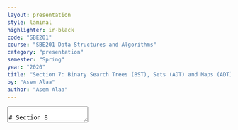 ```yaml
---
layout: presentation
style: laminal
highlighter: ir-black
code: "SBE201"
course: "SBE201 Data Structures and Algorithms"
category: "presentation"
semester: "Spring"
year: "2020"
title: "Section 7: Binary Search Trees (BST), Sets (ADT) and Maps (ADT)"
by: "Asem Alaa"
author: "Asem Alaa"
---
```




<textarea id="source" markdown="1">

# Section 8

## Binary Search Trees (BST), Sets (ADT) and Maps (ADT)

##### Presentation by *{{ page.author }}*

{% include presentation-margins.html %}

---
class: small
### Tree

<img src="/gallery/trees/tree.svg" style="width:80%;">

* **Root:** is the top node.
* **Child:** any node that is emerged from an upper node.
* **Parent/Internal Node:** node with at least one child.
* **Siblings:** nodes sharing the same parent.
* **Leaf:** node with no children.
* **Edge:** the link between two nodes.
* **Path:** the sequence of links and nodes to reach from one node to a descedant.
* **Height of node:** the number of links between a node and the furthest leaf.
* **Depth of node:** the number of links between a node and the root.

---
### Tree

<img src="/gallery/trees/tree.svg" style="width:80%;">


### Synonyms

* Node = Vertex = Point
* Edge = Link = Arc


---
### Violating Tree Structure

#### The following structure **is not tree**

.center[<img  src="/gallery/trees/Directed_graph,_cyclic.svg" style="width:80%;"> ]

---
### Violating Tree Structure

#### The following structures **is not tree**

.center[<img  src="/gallery/trees/Directed_graph_with_branching_SVG.svg" style="height:80%;">]

---
### Violating Tree Structure

#### The following structures **is not tree**

.center[<img src="/gallery/trees/Directed_graph,_disjoint.svg" style="height:80%;">]


---
## Binary Search Trees (BST)

* **Binary trees** is a special case of trees where each node can have at most 2 children. 
* Also, these children are named: **left child** or **right child**. 
* A very useful specialization of **binary trees** is **binary search tree (BST)**
* left children < parent < right children, 
* and this rule applies recursively across the tree.

---
## Binary Search Trees (BST)

.center[<img src="/gallery/trees/Binary_search_tree.svg" style="width:80%;">]

---
## Binary Search Trees (BST)

.center[<img src="/gallery/trees/graphtreevenn.svg" style="width:80%;">]


---
## Binary Search Trees (BST)

### Motivation

Efficient search/insertion/deletion in *logarithmic* time $O(\log(n))$

* Arrays:
  * .green[efficient search] on sorted arrays $O(\log(n))$,
  * .red[ineffiecient insertion/deletion] $O(n)$.
* Linked lists:
  * .red[inefficient search] $O(n)$,
  * .green[efficient insertion/deletion] $O(1)$.

---
## Binary Search Trees (BST)

### Intuition

* Tree combines the advantages of arrays and linked lists.
* Properties of **BST** (e.g being ordered) makes it potential for many applications.

---
## Binary Search Trees (BST)

### Implementation Using Linked Structures (Pointers)


* Trees can be stored in arrays (like Heaps) or stored as linked nodes (i.e using pointers). 
* We will implement the **BST** using linked nodes. 
* Recursion: Think of each node in a tree as a separate standalone tree. 

---
#### Node structure


```c++
template< typename T >
class BST
{
    struct BSTNode
    {
        T data;
        BSTNode *left;
        BSTNode *right;
    };
};
```


---
### Operations (isEmpty)


```c++
template< typename T >
class BST
{
    ...
    static bool isEmpty( const BSTNode *t )
    {
        return t == nullptr;
    }
};
```

---
### Operations (isLeaf)


```c++
template< typename T >
class BST
{
    ...
    static bool isLeaf( const BSTNode *t )
    {
        return !isEmpty(t)
                && isEmpty( t->left )
                && isEmpty( t->right );
    }
};
```


---
### Operations (size)


```c++
template< typename T >
class BST
{
    ...
    static size_t size( const BSTNode *t )
    {
        if ( !isEmpty( t ) )
            return 1 + size( t->left ) + size( t->right );
        else return 0;
    }
};
```

---
### Operations (insert)


<img src="/gallery/trees/binary-search-tree-insertion-animation.gif" style="width:80%;">


---
### Operations (insert)


```c++
template< typename T >
class BST
{
    ...
    static BSTNode * insert( BSTNode *t, T data )
    {
        if ( isEmpty( t ))
            return new BSTNode{ data , nullptr , nullptr };
        else
        {
            if ( data < t->data )
                t->left = insert( t->left, data );
            else t->right = insert( t->right, data );
            return t;
        }
    }
};
```


---
### Operations (find)

<img src="/gallery/trees/binary-search-tree-sorted-array-animation.gif">

---
### Operations (find)


```c++
template< typename T >
class BST
{
    ...
    static bool find( const BSTNode *t, T data )
    {
        if ( isEmpty( t ))
            return false;
        else
        {
            if ( data == t->data )
                return true;
            else if ( data < t->data )
                return find( t->left , data );
            else return find( t->right , data );
        }
    }
};
```


---
### Traversal Operations

<script src="https://www.khanacademy.org/computer-programming/depth-first-traversals-of-binary-trees/934024358/embed.js?editor=no&buttons=yes&author=yes&embed=yes"></script>

---
#### Traversal Operations: In-order

<img src="/gallery/trees/InorderTrav.gif" style="width:80%;">


---
#### Traversal Operations: In-order


```c++
template< typename T >
class BST
{
    ...
    static void inorder( const BSTNode *t )
    {
        if( !isEmpty( t ))
        {
            inorder( t->left );
            std::cout << t->data << " ";
            inorder( t->right );
        }
    }
};
```

---
#### Traversal Operations: Pre-order

<img src="/gallery/trees/PreOrderTrav.gif" style="width:80%;">

---
#### Traversal Operations: Pre-order

```c++
template< typename T >
class BST
{
    ...
    static void preorder( const BSTNode *t )
    {
        if( !isEmpty( t ))
        {
            std::cout << t->data << " ";
            preorder( t->left );
            preorder( t->right );
        }
    }
};
```

---
#### Traversal Operations: Post-order

<img src="/gallery/trees/PostorderTrav.gif" style="width:80%;"> 

---
#### Traversal Operations: Post-order


```c++
template< typename T >
class BST
{
    ...
    static void postorder( const BSTNode *t )
    {
        if( !isEmpty( t ))
        {
            postorder( t->left );
            postorder( t->right );
            std::cout << t->data << " ";
        }
    }
};
```

---
#### Traversal Operations: Breadth-first

<img src="/gallery/trees/bfs.gif" style="width:80%;">

---
#### Traversal Operations: Breadth-first

```c++
template< typename T >
class BST
{
    ...
    static void breadthfirst( const BSTNode *tree )
    {
        std::queue< const BSTNode * > q;
        q.push( tree );
        while( !q.empty())
        {
            auto t = q.front();
            q.pop();
            if( !isEmpty( t->left )) q.push( t->left );
            if( !isEmpty( t->right )) q.push( t->right );
            std::cout << t->data << " ";
        }
    }
};
```



---
### Operations (clear)

```c++
template< typename T >
class BST
{
    ...
    static void clear( BSTNode *t )
    {
        if ( !isEmpty( t )) {
            clear( t->left );
            clear( t->right );
            delete t;
        }
    }
};
```

---
### Operations (remove)

##### **Case I:** Node to be removed **has no children** 

###### Example: `remove( tree , -4 )`

![bst-del1](/gallery/trees/bst-remove-case-1.png)


---
### Operations (remove)

##### **Case II:** Node to be removed **has one child**

###### Example: `remove( tree , 18 )`

##### **Case II:** Node to be removed **has one child**
![bst-del2a](/gallery/trees/bst-remove-case-2-1.png)


---
### Operations (remove)

##### **Case II:** Node to be removed **has one child**

###### Example: `remove( tree , 18 )`

##### **Case II:** Node to be removed **has one child**
![bst-del2b](/gallery/trees/bst-remove-case-2-2.png)


---
### Operations (remove)

##### **Case II:** Node to be removed **has one child**

###### Example: `remove( tree , 18 )`

![bst-del2c](/gallery/trees/bst-remove-case-2-3.png)


---
### Operations (remove)

##### **Case III:** Node to be removed **has two children**

###### Example: `remove( tree , 18 )`

##### **Case II:** Node to be removed **has one child**
![bst-del3a](/gallery/trees/bst-remove-case-3-3.png)

---
### Operations (remove)

##### **Case III:** Node to be removed **has two children**

###### Example: `remove( tree , 18 )`

##### **Case II:** Node to be removed **has one child**
![bst-del3b](/gallery/trees/bst-remove-case-3-4.png) 

---
### Operations (remove)

##### **Case III:** Node to be removed **has two children**

###### Example: `remove( tree , 18 )`

##### **Case II:** Node to be removed **has one child**
![bst-del3c](/gallery/trees/bst-remove-case-3-5.png)

---
### Operations (remove)

##### **Case III:** Node to be removed **has two children**

###### Example: `remove( tree , 18 )`

##### **Case II:** Node to be removed **has one child**
![bst-del3d](/gallery/trees/bst-remove-case-3-6.png)

---
### Operations (remove)


```c++
template< typename T >
class BST
{
    ...
    static BSTNode * remove( BSTNode *t, T data )
    {
        if ( isEmpty( t )) return nullptr;
        if ( data == t->data ) t = removeNode( t );
        else if ( data < t->data ) t->left = remove( t->left, data );
        else t->right = remove( t->right, data );
        return t;
    }
};
```

---
class:small
### Operations (remove)


```c++
template< typename T >
class BST
{
    ...
    static BSTNode * minNode( BSTNode *t )
    {
        auto min = t;
        while( min->left ) min = min->left;
        return min;
    }
    static BSTNode * removeNode( BSTNode *t )
    {
        if ( !isEmpty( t->left ) && !isEmpty( t->right ))
        {
            BSTNode *minRight = minNode( t->right );
            t->data = minRight->data;
            t->right = remove( t->right, t->data );
        } else
        {
            BSTNode *discard = t;
            if ( isLeaf( t )) t = nullptr;
            else if ( !isEmpty( t->left )) t = t->left;
            else t = t->right;
            delete discard;
        }
        return t;
    }
};
```


---
class: left, top

## Abstract Data Types (ADT) based on BST

### Set

* **BST**: efficient insertions and removals.
* **modification**: in `insert` function, only insert unique values,



---
#### Set: Add

--
* Slight modification of `bst::insert`,
* insertion is done only when it is not a duplicate of existing element

--
##### BST Insertion

```c++
template< typename T >
class BST
{
    ...
    static BSTNode * insert( BSTNode *t, T data )
    {
        if ( isEmpty( t ))
            return new BSTNode{ data , nullptr , nullptr };
        else
        {
            if ( data < t->data )
                t->left = insert( t->left, data );
            else t->right = insert( t->right, data );
            return t;
        }
    }
};
```

---
#### Set Insertion (solution 1)


```c++
template< typename T >
class Set
{
    ...
    static SetNode * insert( SetNode *t, T data )
    {
        if ( isEmpty( t ))
            return new SetNode{ data , nullptr , nullptr };
        else if ( data != t->data )
        {
            if ( data < t->data )
                t->left = insert( t->left, data );
            else t->right = insert( t->right, data );
        }
        return t;
    }
};
```


---
##### Set: Insertion (solution 2)

1. use `find` to check if the element doesn't already exist,
2. if so, use `insert`.

```c++
template< typename T >
class Set
{
    ...
public:
    void add( T data )
    {
        if ( !find( data ))
            insert( data );
    }
};
```


---
#### Excercises: Set Union

* `union`: given two sets $S_1$ and $S_2$ make a new data structure $S_3 = S_1  \cup S_2$

##### possible implementation:


1. make an empty set `S3`,
1. iterate over elements of `S1` inserting each element to `S3`, and similarly for `S2`.

---
#### Excercises: Set Intersection

* `intersect`: given two sets $S_1$ and $S_2$ make a new data structure $S_3 = S_1  \cap S_2$


##### possible implementation:

1. make an empty set `S3`,
1. iterate over elements of `S1` inserting each element that also exists in `S2` into `S3`.


---
#### Excercises: Set Equality

* `equals`: given two sets $S_1$ and $S_2$, check the equality of the two sets,

##### possible implementation:
  
1. first, check that $S_1$ and $S_2$ sizes are equal,
2. then what?

---
### Map

Synonyms: Associative containers, dictionary, symbol table.

A **map** is a collection of searchable key-value pairs, where each key has a value.

---

#### Map: Example 1

we can have a **map** representing count of words in a page or textbook, so:

--
1. the **key** here is the *word*,
1. while the **value** is the count of this word.

---

#### Map: Example 2

for the function that counts characters in **DNA**:

```c++
int countCharacter( std::string dna, char query )
    {
        int count = 0;
        for ( int i = 0; i < dna.size(); ++i)
        {
            if ( query == dna[i] )
                ++count;
        }
        return count;
}
int main( int argc, char **argv )
{
    if( argc == 2 )
    {
        std::string dna = getDNA( argv[1] );

        int countA = countCharacter( dna , 'A');
        int countC = countCharacter( dna , 'C');
        int countG = countCharacter( dna , 'G');
        int countT = countCharacter( dna , 'T');
    }
    return 0;
}
```

---

#### Map: Example 2

##### Elegant solution

* `countCharacter` was called four times (i.e to count **A**, **C**, **G**, and **T**).
* However, by using **map** data structure we can run this function to count all characters in a single run!

---

```c++
#include <map>
int main( int argc, char **argv )
{
    if( argc == 2 )
    {
        std::string dna = getDNA( argv[1] );

        std::map< char, int > dnaCounter;

        for( int i = 0 ; i < dna.size() ; ++i )
            dnaCounter[ dna[i] ]++;
    }

    return 0;
}
```

---

#### Implementing a Dictionary (i.e Map) Using BST

Map implementation using **BST** would be as easy as implementing a **set** using the concrete routines of **BST**.

1. `isEmpty`: checks if dictionary is empty.
1. `size`: returns the size of the dictionary.
1. `insert`: inserts new key to the dictionary.
1. `remove`: remove an element by its key.
1. `at`: returns a reference to the value associated with a given dictionary. Crashes if the key is not found.
1. `value`: returns a reference to the value associated with a given key. If key not found, then insert a new key with the given key then returns a reference to the newly created value.
1. `contains`: checks if a key exists in the dictionary.

---

#### Dictionary Node Structure

* Consider a dictionary that maps words to counts.

--
```c++
struct BSTNode
{
    std::string data;
    BSTNode *left;
    BSTNode *right;
};
```

---

#### Dictionary Node Structure

* Consider a dictionary that maps words to counts.


```c++
struct MapNode
{
    std::string data;
    MapNode *left;
    MapNode *right;
};
```

---

#### Dictionary Node Structure

* Consider a dictionary that maps words to counts.

```c++
struct MapNode
{
    std::string key;
    int value;
    MapNode *left;
    MapNode *right;
};
```

---

#### Dictionary Node Structure

* Consider a dictionary that maps words to counts.

```c++
struct MapNode
{
    MapNode( const std::string &k, int v )
    {
        key = k;
        value = v;
        left = nullptr;
        right = nullptr;
    }

    std::string key;
    int value;
    MapNode *left;
    MapNode *right;
};
```


---
```c++
bool isEmpty( const MapNode *wmap )
{

}

bool isLeaf( const MapNode *wmap )
{

}

int size( const MapNode *wmap )
{

}

bool find( const MapNode *wmap, const std::string &key )
{

}
```

---
```c++
void insert( MapNode * &wmap, const std::string &key, int data )
{

}

void remove( WordMap * &wmap, const std::string &key )
{

}

void clear( MapNode * &wmap )
{

}

void printAll( const MapNode *wmap )
{

}
```

---
#### Map: value


```c++
int &value( MapNode *&wmap, const std::string &key )
{

}
```

---

#### Map Declarations (procedural)

```c++
bool isEmpty( const MapNode *wmap ){ /* Logic */ }

bool isLeaf( const MapNode *wmap ){ /* Logic */ }

int size( const MapNode *wmap ){ /* Logic */ }

bool find( const MapNode *wmap, const std::string &key ){ /* Logic */}

void insert( MapNode * &wmap, const std::string &key, int data ){ /* Logic */}

void remove( WordMap * &wmap, const std::string &key ){ /* Logic */}

void clear( MapNode * &wmap ){ /* Logic */}

void printAll( const MapNode *wmap ){ /* Logic */}

int &value( MapNode *&wmap, const std::string &key ){ /* Logic */}
```

---

#### Map Declarations (OOP)

--
```c++
struct Map
{
    MapNode *root = nullptr;

    bool isEmpty( const MapNode *wmap ){ /* Logic */ }

    bool isLeaf( const MapNode *wmap ){ /* Logic */ }

    int size( const MapNode *wmap ){ /* Logic */ }

    bool find( const MapNode *wmap, const std::string &key ){ /* Logic */}

    void insert( MapNode * &wmap, const std::string &key, int data ){ /* Logic */}

    void remove( WordMap * &wmap, const std::string &key ){ /* Logic */}

    void clear( MapNode * &wmap ){ /* Logic */}

    void printAll( const MapNode *wmap ){ /* Logic */}

    int &value( MapNode *&wmap, const std::string &key ){ /* Logic */}
};
```

---

#### Map Declarations (OOP)

```c++
struct Map
{
    MapNode *root = nullptr;

    bool isEmpty() const { /* Logic */ }

    bool isLeaf() const { /* Logic */ }

    int size() const { /* Logic */ }

    bool find( const std::string &key ) const { /* Logic */}

    void insert( const std::string &key, int data ){ /* Logic */}

    void remove(const std::string &key ) { /* Logic */}

    void clear(){ /* Logic */}

    void printAll() const { /* Logic */}

    int &value( const std::string &key ){ /* Logic */}
};
```

--
* .red[What is the problem?]
--
* Hint: recursive functions!


---

#### Map Declarations (OOP)

```c++
struct Map
{
    MapNode *root = nullptr;

    ...

    int size() const { /* Logic */ }

    int size( const Map *root )
    {
        if( root )
        {
            return 1 + size( root->left ) + size( root->right );
        } else return 0;
    }
    ...
};
```

---

#### Map Declarations (OOP)

```c++
struct Map
{
    MapNode *root = nullptr;

    ...

    int size() const {  return size( root ); }

    int size( const Map *root ) // Method or free function?!
    {
        if( root )
        {
            return 1 + size( root->left ) + size( root->right );
        } else return 0;
    }
    ...
};
```

--
* `static` methods.

---

#### Map Declarations (OOP)

```c++
struct Map
{
    MapNode *root = nullptr;

    ...

    int size() const {  return size( root ); }

    static int size( const Map *root ) // Method or free function?!
    {
        if( root )
        {
            return 1 + size( root->left ) + size( root->right );
        } else return 0;
    }
    ...
};
```

--

```c++
// Client part
Map m;
std::cout << m.size();
```

---

#### Map Declarations (OOP)

```c++
struct Map
{
    MapNode *root = nullptr;

    bool isEmpty() const { /* Logic */ }
    bool isLeaf() const { /* Logic */ }

    int size() const { /* Logic */ }
    bool find( const std::string &key ) const { /* Logic */}
    void insert( const std::string &key, int data ){ /* Logic */}
    void remove(const std::string &key ) { /* Logic */}
    void clear(){ /* Logic */}
    void printAll() const { /* Logic */}
    int &value( const std::string &key ){ /* Logic */}
};
```

---
#### Map Declarations (OOP)

```c++
struct Map
{
    MapNode *root = nullptr;

    bool isEmpty() const { /* Logic */ }
    bool isLeaf() const { /* Logic */ }

    int size() const { return size( root ); }
    bool find( const std::string &key ) const { return find( root , key ); }
    void insert( const std::string &key, int data ){ insert( root , key, data );}
    void remove(const std::string &key ) { remove( root , key);}
    void clear(){ clear( root ); }
    void printAll() const { printAll( root ); }
    int &value( const std::string &key ){  return value( root , key ); }
};
```

---
#### Map Declarations (OOP)

```c++
struct Map
{

    MapNode *root = nullptr;

    bool isEmpty() const { /* Logic */ }
    bool isLeaf() const { /* Logic */ }

    int size() const { return size( root ); }
    bool find( const std::string &key ) const { return find( root , key ); }
    void insert( const std::string &key, int data ){ insert( root , key, data );}
    void remove(const std::string &key ) { remove( root , key);}
    void clear(){ clear( root ); }
    void printAll() const { printAll( root ); }
    int &value( const std::string &key ){  return value( root , key ); }

    static int size( const MapNode *root ) { /* Logic */ }
    static bool find( const MapNode *root, const std::string &key ) { /* Logic */}
    static void insert(  MapNode *&root , const std::string &key, int data ){ /* Logic */}
    static void remove(  MapNode *&root , const std::string &key ) { /* Logic */}
    static void clear(  MapNode *&root ){ /* Logic */}
    static void printAll( const MapNode *root ) { /* Logic */}
    static int &value(  MapNode *&root , const std::string &key ){ /* Logic */}
};
```

---
#### Map Declarations (OOP + Encapsulation)

```c++
struct Map
{
private:
    MapNode *root = nullptr;
public:
    bool isEmpty() const { /* Logic */ }
    bool isLeaf() const { /* Logic */ }

    int size() const { return size( root ); }
    bool find( const std::string &key ) const { return find( root , key ); }
    void insert( const std::string &key, int data ){ insert( root , key, data );}
    void remove(const std::string &key ) { remove( root , key);}
    void clear(){ clear( root ); }
    void printAll() const { printAll( root ); }
    int &value( const std::string &key ){  return value( root , key ); }
private:
    static int size( const MapNode *root ) { /* Logic */ }
    static bool find( const MapNode *root, const std::string &key ) { /* Logic */}
    static void insert(  MapNode *&root , const std::string &key, int data ){ /* Logic */}
    static void remove(  MapNode *&root , const std::string &key ) { /* Logic */}
    static void clear(  MapNode *&root ){ /* Logic */}
    static void printAll( const MapNode *root ) { /* Logic */}
    static int &value(  MapNode *&root , const std::string &key ){ /* Logic */}
};
```

---
#### Map Declarations (OOP + Encapsulation + Template)


--
```c++

struct MapNode
{
    MapNode( const std::string &k, int v )
    {
        key = k;
        value = v;
        left = nullptr;
        right = nullptr;
    }

    std::string key;
    int value;
    MapNode *left;
    MapNode *right;
};
```

---
#### Map Declarations (OOP + Encapsulation + Template)


```c++
template< typename K, typename V >
struct MapNode
{
    MapNode( const K &k, V v )
    {
        key = k;
        value = v;
        left = nullptr;
        right = nullptr;
    }

    K key;
    V value;
    MapNode *left;
    MapNode *right;
};
```

---
#### Map Declarations (OOP + Encapsulation + Template)

```c++

struct Map
{
private:
    MapNode *root = nullptr;
public:
    bool isEmpty() const { /* Logic */ }
    bool isLeaf() const { /* Logic */ }

    int size() const { return size( root ); }
    bool find( const std::string &key ) const { return find( root , key ); }
    void insert( const std::string &key, int data ){ insert( root , key, data );}
    void remove(const std::string &key ) { remove( root , key);}
    void clear(){ clear( root ); }
    void printAll() const { printAll( root ); }
    int &value( const std::string &key ){  return value( root , key ); }
private:
    static int size( const MapNode *root ) { /* Logic */ }
    static bool find( const MapNode *root, const std::string &key ) { /* Logic */}
    static void insert(  MapNode *&root , const std::string &key, int data ){ /* Logic */}
    static void remove(  MapNode *&root , const std::string &key ) { /* Logic */}
    static void clear(  MapNode *&root ){ /* Logic */}
    static void printAll( const MapNode *root ) { /* Logic */}
    static int &value(  MapNode *&root , const std::string &key ){ /* Logic */}
};
```

---
#### Map Declarations (OOP + Encapsulation + Template)

```c++
template< typename K, typename V>
struct Map
{
private:
    MapNode< K, V > *root = nullptr;
public:
    bool isEmpty() const { /* Logic */ }
    bool isLeaf() const { /* Logic */ }

    int size() const { return size( root ); }
    bool find( const K &key ) const { return find( root , key ); }
    void insert( const K &key, int data ){ insert( root , key, data );}
    void remove(const K &key ) { remove( root , key);}
    void clear(){ clear( root ); }
    void printAll() const { printAll( root ); }
    int &value( const K &key ){  return value( root , key ); }
private:
    static int size( const MapNode *root ) { /* Logic */ }
    static bool find( const MapNode *root, const K &key ) { /* Logic */}
    static void insert(  MapNode *&root , const K &key, V data ){ /* Logic */}
    static void remove(  MapNode *&root , const K &key ) { /* Logic */}
    static void clear(  MapNode *&root ){ /* Logic */}
    static void printAll( const MapNode *root ) { /* Logic */}
    static V &value(  MapNode *&root , const K &key ){ /* Logic */}
};
```

---
### Exercise and Assignment: Text Processing

Clone your group lab work and assignment from this link: TBA.

<iframe width="560" height="315" src="https://www.youtube.com/embed/wupToqz1e2g?rel=0" frameborder="0" allow="autoplay; encrypted-media" allowfullscreen></iframe>


---
Consider the following text for [Carl Sagan](https://en.wikipedia.org/wiki/Carl_Sagan)

.smaller[Look again at that dot. That's here. That's home. That's us. On it everyone you love, everyone you know, everyone you ever heard of, every human being who ever was, lived out their lives. The aggregate of our joy and suffering, thousands of confident religions, ideologies, and economic doctrines, every hunter and forager, every hero and coward, every creator and destroyer of civilization, every king and peasant, every young couple in love, every mother and father, hopeful child, inventor and explorer, every teacher of morals, every corrupt politician, every "superstar," every "supreme leader," every saint and sinner in the history of our species lived there on a mote of dust suspended in a sunbeam. The Earth is a very small stage in a vast cosmic arena. Think of the rivers of blood spilled by all those generals and emperors so that, in glory and triumph, they could become the momentary masters of a fraction of a dot. Think of the endless cruelties visited by the inhabitants of one corner of this pixel on the scarcely distinguishable inhabitants of some other corner, how frequent their misunderstandings, how eager they are to kill one another, how fervent their hatreds. Our posturings, our imagined self-importance, the delusion that we have some privileged position in the Universe, are challenged by this point of pale light. Our planet is a lonely speck in the great enveloping cosmic dark. In our obscurity, in all this vastness, there is no hint that help will come from elsewhere to save us from ourselves. The Earth is the only world known so far to harbor life. There is nowhere else, at least in the near future, to which our species could migrate. Visit, yes. Settle, not yet. Like it or not, for the moment the Earth is where we make our stand. It has been said that astronomy is a humbling and character-building experience. There is perhaps no better demonstration of the folly of human conceits than this distant image of our tiny world. To me, it underscores our responsibility to deal more kindly with one another, and to preserve and cherish the pale blue dot, the only home we've ever known.]


---
#### Prelimenary Statistics

| Total count of words | count of words after removing duplicates (i.e word set) |
|----------------------|-----------------------|
| 362 | 205 |


---
#### Comparing `std::string`s

```c++
#include <string>
int main()
{
    std::string s1 = "batman";
    std::string s2 = "superman";

    int comparison = s1.compare( s2 );
}
```

---
| comparison value | explanation |
|------------------|-------------|
| positive | it means that `s1` comes after `s2` alphabetically, which is not the case |
| negative | it means that `s1` precedes `s2` alphabetically, which is the case |
| 0 | it means that `s1` equals `s2`, which is not the case |

---
#### Comparing operators `std::string`s

```c++
#include <string>
#include <iostream>
int main()
{
    std::string s1 = "batman";
    std::string s2 = "superman";

    if( s1 < s2 )
        std::cout << s1 << " precedes " << s2;
    else 
        std::cout << s2 << " precedes " << s1;
}
```

</textarea>
